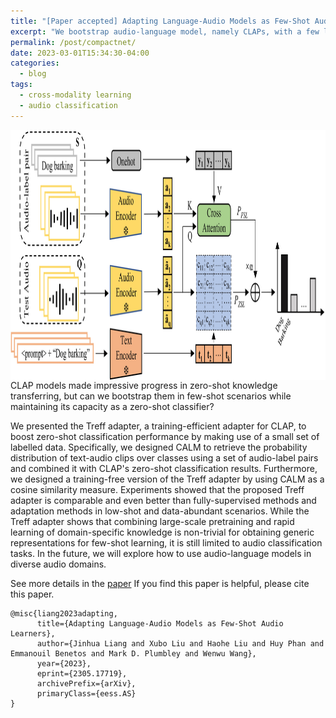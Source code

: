 ```yaml
---
title: "[Paper accepted] Adapting Language-Audio Models as Few-Shot Audio Learners"
excerpt: "We bootstrap audio-language model, namely CLAPs, with a few labelled audios."
permalink: /post/compactnet/
date: 2023-03-01T15:34:30-04:00
categories:
  - blog
tags:
  - cross-modality learning
  - audio classification
---
```

<img src="/assets/images/treff.jpg" height="400px" width="600px" align="center"/>
CLAP models made impressive progress in zero-shot knowledge transferring, but can we bootstrap them in few-shot scenarios while maintaining its capacity as a zero-shot classifier?

We presented the Treff adapter, a training-efficient adapter for CLAP, to boost zero-shot classification performance by making use of a small set of labelled data. Specifically, we designed CALM to retrieve the probability distribution of text-audio clips over classes using a set of audio-label pairs and combined it with CLAP's zero-shot classification results. Furthermore, we designed a training-free version of the Treff adapter by using CALM as a cosine similarity measure. Experiments showed that the proposed Treff adapter is comparable and even better than fully-supervised methods and adaptation methods in low-shot and data-abundant scenarios. While the Treff adapter shows that combining large-scale pretraining and rapid learning of domain-specific knowledge is non-trivial for obtaining generic representations for few-shot learning, it is still limited to audio classification tasks. In the future, we will explore how to use audio-language models in diverse audio domains.

See more details in the [paper](https://arxiv.org/abs/2305.17719)
If you find this paper is helpful, please cite this paper.
```
@misc{liang2023adapting,
      title={Adapting Language-Audio Models as Few-Shot Audio Learners}, 
      author={Jinhua Liang and Xubo Liu and Haohe Liu and Huy Phan and Emmanouil Benetos and Mark D. Plumbley and Wenwu Wang},
      year={2023},
      eprint={2305.17719},
      archivePrefix={arXiv},
      primaryClass={eess.AS}
}
```
